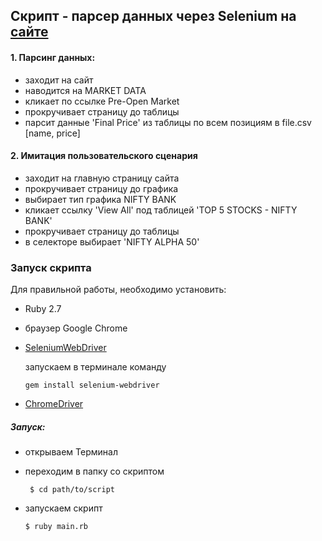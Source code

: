 ## Скрипт - парсер данных через Selenium на [сайте](www.nseindia.com)


#### 1. Парсинг данных:
  - заходит на сайт
  - наводится на MARKET DATA
  - кликает по ссылке Pre-Open Market
  - прокручивает страницу до таблицы
  - парсит данные 'Final Price' из таблицы по всем позициям в file.csv [name, price]


#### 2. Имитация пользовательского сценария
  - заходит на главную страницу сайта
  - прокручивает страницу до графика
  - выбирает тип графика NIFTY BANK
  - кликает ссылку 'View All' под таблицей 'TOP 5 STOCKS - NIFTY BANK'
  - прокручивает страницу до таблицы 
  - в селекторе выбирает 'NIFTY ALPHA 50'
  
 ### Запуск скрипта
 Для правильной работы, необходимо установить:
  - Ruby 2.7
  - браузер Google Chrome
  - [SeleniumWebDriver](https://www.selenium.dev/documentation/en/selenium_installation/installing_selenium_libraries/) 
  
    запускаем в терминале команду
    ```
    gem install selenium-webdriver
    ```
  - [ChromeDriver](https://sites.google.com/chromium.org/driver/)
 
 ##### Запуск:
 
  - открываем Терминал
  - переходим в папку со скриптом
    ``` 
     $ cd path/to/script
    ```
 
  - запускаем скрипт
    ``` 
    $ ruby main.rb
    ```
 
